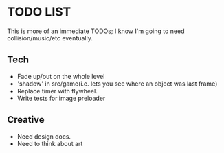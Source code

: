 # TODO LIST

This is more of an immediate TODOs; I know I'm going to need collision/music/etc eventually.


## Tech

* Fade up/out on the whole level
* 'shadow' in src/game(i.e. lets you see where an object was last frame)
* Replace timer with flywheel.
* Write tests for image preloader

## Creative

* Need design docs.
* Need to think about art
